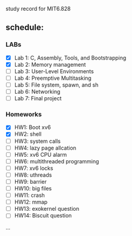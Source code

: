 study record for MIT6.828

## schedule:
### LABs
- [x] Lab 1: C, Assembly, Tools, and Bootstrapping
- [x] Lab 2: Memory management
- [ ] Lab 3: User-Level Environments
- [ ] Lab 4: Preemptive Multitasking
- [ ] Lab 5: File system, spawn, and sh
- [ ] Lab 6: Networking
- [ ] Lab 7: Final project

### Homeworks
- [x] HW1: Boot xv6
- [x] HW2: shell
- [ ] HW3: system calls
- [ ] HW4: lazy page allcation
- [ ] HW5: xv6 CPU alarm
- [ ] HW6: multithreaded programming
- [ ] HW7: xv6 locks
- [ ] HW8: uthreads
- [ ] HW9: barrier
- [ ] HW10: big files
- [ ] HW11: crash
- [ ] HW12: mmap
- [ ] HW13: exokernel question
- [ ] HW14: Biscuit question

...